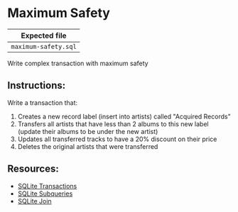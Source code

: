 # Maximum Safety

| Expected file |
| ------------- |
| `maximum-safety.sql` |

Write complex transaction with maximum safety

## Instructions:

Write a transaction that:
1. Creates a new record label (insert into artists) called "Acquired Records"
2. Transfers all artists that have less than 2 albums to this new label 
   (update their albums to be under the new artist)
3. Updates all transferred tracks to have a 20% discount on their price
4. Deletes the original artists that were transferred

## Resources:
- [SQLite Transactions](https://www.sqlite.org/lang_transaction.html)
- [SQLite Subqueries](https://www.w3resource.com/sqlite/sqlite-subqueries.php)
- [SQLite Join](https://www.sqlitetutorial.net/sqlite-join/)